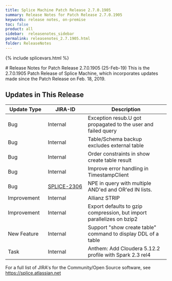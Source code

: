 ```yaml
---
title: Splice Machine Patch Release 2.7.0.1905
summary: Release Notes for Patch Release 2.7.0.1905
keywords: release notes, on-premise
toc: false
product: all
sidebar:  releasenotes_sidebar
permalink: releasenotes_2.7.1905.html
folder: ReleaseNotes
---
```

{% include splicevars.html %}
<section>
<div class="TopicContent" data-swiftype-index="true" markdown="1">
# Release Notes for Patch Release 2.7.0.1905 (25-Feb-19)
This is the 2.7.0.1905 Patch Release of Splice Machine, which incorporates updates made since the Patch Release on Feb. 18, 2019.

## Updates in This Release
<table>
    <col width="125px" />
    <col width="125px" />
    <col />
    <thead>
        <tr>
            <th>Update Type</th>
            <th>JIRA-ID</th>
            <th>Description</th>
        </tr>
    </thead>
    <tbody>
        <tr>
            <td>Bug</td>
            <td>Internal</td>
            <td>Exception resub.U got propagated to the user and failed query</td>
        </tr>
        <tr>
            <td>Bug</td>
            <td>Internal</td>
            <td>Table/Schema backup excludes external table</td>
        </tr>
        <tr>
            <td>Bug</td>
            <td>Internal</td>
            <td>Order constraints in show create table result</td>
        </tr>
        <tr>
            <td>Bug</td>
            <td>Internal</td>
            <td>Improve error handling in TimestampClient</td>
        </tr>
        <tr>
            <td>Bug</td>
            <td><a href="https://splice.atlassian.net/browse/SPLICE-2306" target="_blank">SPLICE-2306</a></td>
            <td>NPE in query with multiple AND'ed and OR'ed IN lists.</td>
        </tr>
        <tr>
            <td>Improvement</td>
            <td>Internal</td>
            <td>Allianz  STRIP</td>
        </tr>
        <tr>
            <td>Improvement</td>
            <td>Internal</td>
            <td>Export defaults to gzip compression, but import parallelizes on bzip2</td>
        </tr>
        <tr>
            <td>New Feature</td>
            <td>Internal</td>
            <td>Support "show create table" command to display DDL of a table</td>
        </tr>
        <tr>
            <td>Task</td>
            <td>Internal</td>
            <td>Anthem: Add Cloudera 5.12.2 profile with Spark 2.3 rel4</td>
        </tr>
    </tbody>
</table>

For a full list of JIRA's for the Community/Open Source software, see <https://splice.atlassian.net>

</div>
</section>
